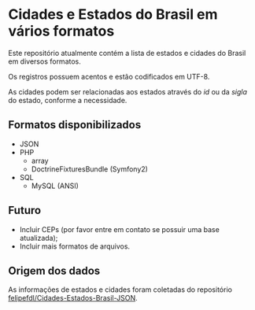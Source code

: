 # Cidades e Estados do Brasil em vários formatos

Este repositório atualmente contém a lista de estados e cidades do Brasil em diversos formatos. 

Os registros possuem acentos e estão codificados em UTF-8. 

As cidades podem ser relacionadas aos estados através do *id* ou da *sigla* do estado, conforme a necessidade.

## Formatos disponibilizados

- JSON
- PHP
    - array
    - DoctrineFixturesBundle (Symfony2)
- SQL
    - MySQL (ANSI)

## Futuro

- Incluir CEPs (por favor entre em contato se possuir uma base atualizada);
- Incluir mais formatos de arquivos.


## Origem dos dados

As informações de estados e cidades foram coletadas do repositório [felipefdl/Cidades-Estados-Brasil-JSON](https://github.com/felipefdl/Cidades-Estados-Brasil-JSON).